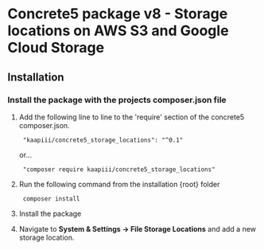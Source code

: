 
Concrete5 package v8 - Storage locations on AWS S3 and Google Cloud Storage
======

Installation
------------------

### Install the package with the projects composer.json file

1. Add the following line to line to the 'require' section of the concrete5 composer.json.

        "kaapiii/concrete5_storage_locations": "^0.1"
        
   or...
   
        "composer require kaapiii/concrete5_storage_locations"   

2. Run the following command from the installation {root} folder

        composer install

3. Install the package
4. Navigate to **System & Settings -> File Storage Locations** and add a new storage location.
